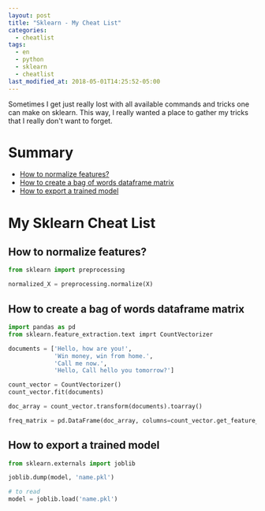 ```yaml
---
layout: post
title: "Sklearn - My Cheat List"
categories:
  - cheatlist
tags:
  - en
  - python
  - sklearn 
  - cheatlist
last_modified_at: 2018-05-01T14:25:52-05:00
---
```



Sometimes I get just really lost with all available commands and tricks one can make on sklearn. 
This way, I really wanted a place to gather my tricks that I really don't want to forget.


# Summary

* [How to normalize features?](#normalize-features)
* [How to create a bag of words dataframe matrix](#bag-of-words)
* [How to export a trained model](#export-model)

# My Sklearn Cheat List


<h2 id='normalize-features'>How to normalize features?</h2>

```python
from sklearn import preprocessing

normalized_X = preprocessing.normalize(X)
```

<h2 id='bag-of-words'>How to create a bag of words dataframe matrix</h2>

```python
import pandas as pd
from sklearn.feature_extraction.text imprt CountVectorizer

documents = ['Hello, how are you!',
             'Win money, win from home.',
             'Call me now.',
             'Hello, Call hello you tomorrow?']

count_vector = CountVectorizer()
count_vector.fit(documents)

doc_array = count_vector.transform(documents).toarray()

freq_matrix = pd.DataFrame(doc_array, columns=count_vector.get_feature_name())
```

<h2 id='export-model'>How to export a trained model</h2>

```python
from sklearn.externals import joblib

joblib.dump(model, 'name.pkl')

# to read
model = joblib.load('name.pkl')
```
